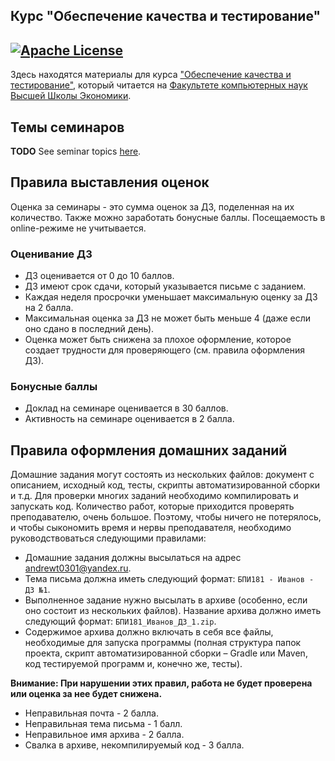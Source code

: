 Курс "Обеспечение качества и тестирование" 
---
[![Apache License](https://img.shields.io/badge/license-Apache%202-blue.svg)](LICENSE)
---

Здесь находятся материалы для курса
["Обеспечение качества и тестирование"](https://www.hse.ru/edu/courses/339549269), который
читается на [Факультете компьютерных наук Высшей Школы Экономики](https://cs.hse.ru).

## Темы семинаров

__TODO__
See seminar topics [here](seminars/README.md).

## Правила выставления оценок

Оценка за семинары - это сумма оценок за ДЗ, поделенная на их количество.
Также можно заработать бонусные баллы.
Посещаемость в online-режиме не учитывается.

### Оценивание ДЗ

* ДЗ оценивается от 0 до 10 баллов.
* ДЗ имеют срок сдачи, который указывается письме с заданием.
* Каждая неделя просрочки уменьшает максимальную оценку за ДЗ на 2 балла.
* Максимальная оценка за ДЗ не может быть меньше 4 (даже если оно сдано в последний день).
* Оценка может быть снижена за плохое оформление, которое создает трудности для проверяющего
  (см. правила оформления ДЗ).

### Бонусные баллы

* Доклад на семинаре оценивается в 30 баллов.
* Активность на семинаре оценивается в 2 балла.

## Правила оформления домашних заданий

Домашние задания могут состоять из нескольких файлов: документ с описанием,
исходный код, тесты, скрипты автоматизированной сборки и т.д.
Для проверки многих заданий необходимо компилировать и запускать код.
Количество работ, которые приходится проверять преподавателю, очень большое.
Поэтому, чтобы ничего не потерялось, и чтобы сыкономить время и нервы преподавателя,
необходимо руководствоваться следующими правилами:

* Домашние задания должны высылаться на адрес [andrewt0301@yandex.ru](andrewt0301@yandex.ru).
* Тема письма должна иметь следующий формат: `БПИ181 - Иванов - ДЗ №1`.
* Выполненное задание нужно высылать в архиве (особенно, если оно состоит из нескольких файлов).
  Название архива должно иметь следующий формат: `БПИ181_Иванов_ДЗ_1.zip`.
* Содержимое архива должно включать в себя все файлы, необходимые для запуска программы
  (полная структура папок проекта, скрипт автоматизированной сборки – Gradle или Maven,
   код тестируемой программ и, конечно же, тесты).

__Внимание: При нарушении этих правил, работа не будет проверена или оценка за нее будет снижена.__

* Неправильная почта - 2 балла.
* Неправильная тема письма - 1 балл.
* Неправильное имя архива - 2 балла.
* Свалка в архиве, некомпилируемый код - 3 балла. 
